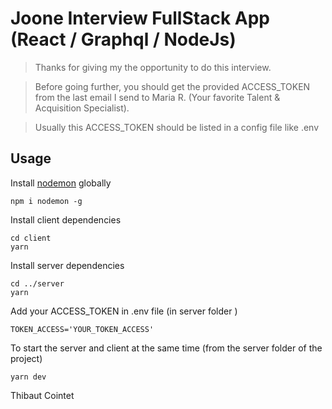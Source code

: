 # Joone Interview FullStack App (React / Graphql / NodeJs)

> Thanks for giving my the opportunity to do this interview.

> Before going further, you should get the provided ACCESS_TOKEN from the last email  I send to Maria R. (Your favorite Talent & Acquisition Specialist).

>Usually this ACCESS_TOKEN should be listed in a config file like .env


## Usage

Install [nodemon](https://github.com/remy/nodemon) globally

```
npm i nodemon -g
```

Install client dependencies

```
cd client
yarn
```
Install server dependencies

```
cd ../server
yarn
```

Add your ACCESS_TOKEN in .env file (in server folder )

```
TOKEN_ACCESS='YOUR_TOKEN_ACCESS'
```

To start the server and client at the same time (from the server folder of the project)

```
yarn dev
```

Thibaut Cointet
